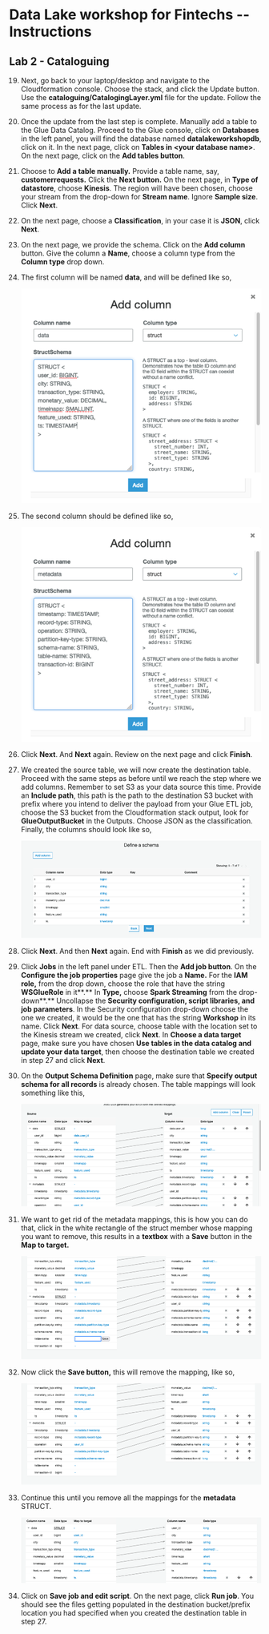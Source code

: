 Data Lake workshop for Fintechs -- Instructions
===============================================

Lab 2 - Cataloguing
-------------------

19. Next, go back to your laptop/desktop and navigate to the
    Cloudformation console. Choose the stack, and click the Update
    button. Use the **cataloguing/CatalogingLayer.yml** file for the
    update. Follow the same process as for the last update.

20. Once the update from the last step is complete. Manually add a table
    to the Glue Data Catalog. Proceed to the Glue console, click on
    **Databases** in the left panel, you will find the database named
    **datalakeworkshopdb**, click on it. In the next page, click on
    **Tables in \<your database name\>**. On the next page, click on the
    **Add tables button**.

21. Choose to **Add a table manually.** Provide a table name, say,
    **customerrequests.** Click the **Next button.** On the next page,
    in **Type of datastore**, choose **Kinesis**. The region will have
    been chosen, choose your stream from the drop-down for **Stream
    name**. Ignore **Sample size**. Click **Next**.

22. On the next page, choose a **Classification**, in your case it is
    **JSON**, click **Next**.

23. On the next page, we provide the schema. Click on the **Add column**
    button. Give the column a **Name**, choose a column type from the
    **Column type** drop down.

24. The first column will be named **data**, and will be defined like
    so,

    ![](./Data_Struct.png)

25. The second column should be defined like so,

    ![](./Metadata_Struct.png)

26. Click **Next**. And **Next** again. Review on the next page and
    click **Finish**.

27. We created the source table, we will now create the destination
    table. Proceed with the same steps as before until we reach the step
    where we add columns. Remember to set S3 as your data source this time.
    Provide an **Include path**, this path is the path to the
    destination S3 bucket with prefix where you intend to deliver the payload
    from your Glue ETL job, choose the S3 bucket from the Cloudformation stack
    output, look for **GlueOutputBucket** in the Outputs. 
    Choose JSON as the classification. Finally, the columns should look like so,

    ![](./Table_Mappings_0.png)

28. Click **Next**. And then **Next** again. End with **Finish** as we
    did previously.

29. Click **Jobs** in the left panel under ETL. Then the **Add job
    button**. On the **Configure the job properties** page give the job
    a **Name.** For the **IAM role,** from the drop down, choose the
    role that have the string **WSGlueRole** in it**.** In **Type,**
    choose **Spark Streaming** from the drop-down**.** Uncollapse the
    **Security configuration, script libraries, and job parameters**. In
    the Security configuration drop-down choose the one we created, it
    would be the one that has the string **Workshop** in its name. Click
    **Next**. For data source, choose table with the location set to the
    Kinesis stream we created, click **Next**. In **Choose a data
    target** page, make sure you have chosen **Use tables in the data
    catalog and update your data target**, then choose the destination
    table we created in step 27 and click **Next**.

30. On the **Output Schema Definition** page, make sure that **Specify
    output schema for all records** is already chosen. The table
    mappings will look something like this,

    ![](./Table_Mappings_1.png)

31. We want to get rid of the metadata mappings, this is how you can do
    that, click in the white rectangle of the struct member whose
    mapping you want to remove, this results in a **textbox** with a
    **Save** button in the **Map to target.**

    ![](./Table_Mappings_2.png)

32. Now click the **Save button,** this will remove the mapping, like
    so,

    ![](./Table_Mappings_3.png)

33. Continue this until you remove all the mappings for the **metadata**
    STRUCT.

    ![](./Table_Mappings_5.png)

34. Click on **Save job and edit script**. On the next page, click **Run
    job**. You should see the files getting populated in the destination
    bucket/prefix location you had specified when you created the
    destination table in step 27.
